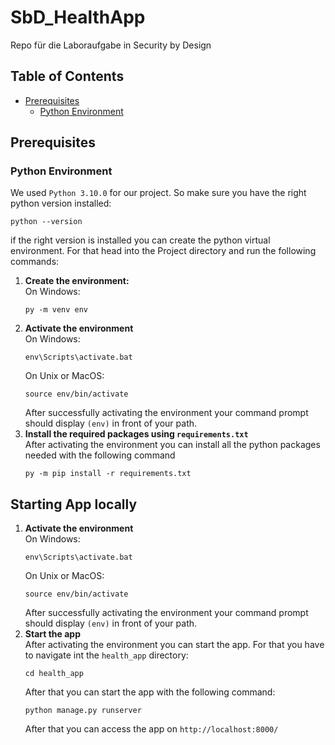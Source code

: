 # SbD_HealthApp <!-- omit in toc -->
Repo für die Laboraufgabe in Security by Design

## Table of Contents <!-- omit in toc -->
- [Prerequisites](#prerequisites)
	- [Python Environment](#python-environment)


## Prerequisites
### Python Environment
We used `Python 3.10.0` for our project. So make sure you have the right python version installed:
```
python --version
```
if the right version is installed you can create the python virtual environment. For that head into the Project directory and run the following commands:
1. **Create the environment:**<br>
	On Windows:
	```
	py -m venv env
	```
2. **Activate the environment**<br>
	On Windows:
	```
	env\Scripts\activate.bat
	```
	On Unix or MacOS:
	```
	source env/bin/activate
	```
	After successfully activating the environment your command prompt should display `(env)` in front of your path.
3. **Install the required packages using `requirements.txt`**<br>
	After activating the environment you can install all the python packages needed with the following command
	```
	py -m pip install -r requirements.txt
    ```

## Starting App locally
1. **Activate the environment**<br>
	On Windows:
	```
	env\Scripts\activate.bat
	```
	On Unix or MacOS:
	```
	source env/bin/activate
	```
	After successfully activating the environment your command prompt should display `(env)` in front of your path.
2. **Start the app**<br>
	After activating the environment you can start the app. For that you have to navigate int the `health_app` directory:
	```
	cd health_app
	```
	After that you can start the app with the following command:
	```
	python manage.py runserver
	```
	After that you can access the app on `http://localhost:8000/`

